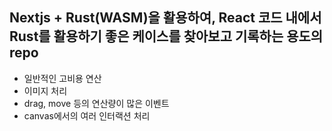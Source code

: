 ## Nextjs + Rust(WASM)을 활용하여, React 코드 내에서 Rust를 활용하기 좋은 케이스를 찾아보고 기록하는 용도의 repo
- 일반적인 고비용 연산
- 이미지 처리
- drag, move 등의 연산량이 많은 이벤트
- canvas에서의 여러 인터랙션 처리